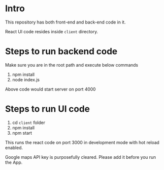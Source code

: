 # Intro
This repository has both front-end and back-end code in it.

React UI code resides inside `client` directory.

# Steps to run backend code
Make sure you are in the root path and execute below commands
1. npm install
2. node index.js

Above code would start server on port 4000

# Steps to run UI code
1. cd `client` folder
2. npm install
3. npm start

This runs the react code on port 3000 in development mode with hot reload enabled.

Google maps API key is purposefully cleared. Please add it before you run the App.
